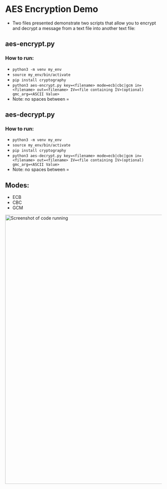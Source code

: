 # AES Encryption Demo

- Two files presented demonstrate two scripts that allow you to encrypt and decrypt a message from a text file into another text file:

## aes-encrypt.py

### How to run: 
- `python3 -m venv my_env`
- `source my_env/bin/activate`
- `pip install cryptography`
- `python3 aes-encrypt.py key=<filename> mode=ecb|cbc|gcm in=<filename> out=<filename> IV=<file containing IV>(optional) gmc_arg=<ASCII Value>`
- Note: no spaces between =

## aes-decrypt.py

### How to run: 
- `python3 -m venv my_env`
- `source my_env/bin/activate`
- `pip install cryptography`
- `python3 aes-decrypt.py key=<filename> mode=ecb|cbc|gcm in=<filename> out=<filename> IV=<file containing IV>(optional) gmc_arg=<ASCII Value>`
- Note: no spaces between =

## Modes:
- ECB
- CBC
- GCM
<img width="864" alt="Screenshot of code running" src="https://github.com/user-attachments/assets/b0a25d3a-c881-4b8d-96b2-9fc748424dbb">
